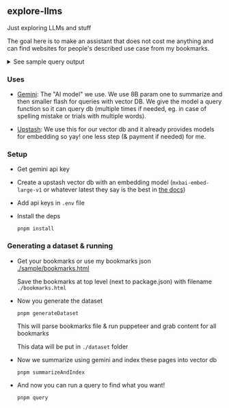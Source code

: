 ## explore-llms

Just exploring LLMs and stuff

The goal here is to make an assistant that does not cost me anything and can find websites for people's described use case from my bookmarks.

<details>
<summary>See sample query output</summary>

```
➜ pnpm query

> explore-llms@0.0.1 query /home/geek/personal-projects/explore-llms
> tsx src/query.ts

✔ What resource are you looking for? … ui/ux practice websites
Getting it for ya...
function calls [
  {
    name: 'query_vector_db',
    args: { query: 'ui/ux practice websites' }
  }
]
text response: Here are some of the best UI/UX practice websites I found:

*   **uiw.tf**: <https://uiw.tf/>. A collection of user interface components and patterns. Good for getting inspiration or references.

*   **UX Design Challenges**: <https://uxtools.co/challenges/>. Offers a variety of UX design challenges to help you practice your skills. This is great for hands-on learning and problem-solving.

*   **UI Design Daily**: <https://www.uidesigndaily.com/>. Provides free UI resources and daily design inspiration. This is a great way to stay updated with current trends.

*   **UI Playbook**: <https://uiplaybook.dev/>. A resource with common UI patterns and best practices. This can be helpful for understanding the fundamentals of UI design.

*   **Refactoring UI**: <https://www.refactoringui.com/>. Offers design tips and tricks, particularly focusing on improving existing UIs. Good for learning how to refine and enhance designs.

*   **UX Tools**: <https://uxtools.co/>. A website with a wide range of UX tools, resources and insights.

*   **GUI Challenges - YouTube**: <https://www.youtube.com/playlist?list=PLNYkxOF6rcIAaV1wwI9540OC_3XoIzMjQ>. This YouTube playlist presents GUI challenges to help improve your design skills. Great for visual learners and those who prefer video tutorials.

*   **Collect UI**: <https://collectui.com/>. A large collection of UI design examples and resources. Useful for inspiration and finding design patterns.

result generated in 7s
Done...
```

</details>

### Uses

- [Gemini](https://aistudio.google.com/): The "AI model" we use. We use 8B param one to summarize and then smaller flash for queries with vector DB. We give the model a query function so it can query db (multiple times if needed, eg. in case of spelling mistake or trials with multiple words).

- [Upstash](https://upstash.com/): We use this for our vector db and it already provides models for embedding so yay! one less step (& payment if needed) for me.

### Setup

- Get gemini api key

- Create a upstash vector db with an embedding model (`mxbai-embed-large-v1` or whatever latest they say is the best in [the docs](https://upstash.com/docs/vector/features/embeddingmodels#models))

- Add api keys in `.env` file

- Install the deps

  ```
  pnpm install
  ```

### Generating a dataset & running

- Get your bookmarks or use my bookmarks json [./sample/bookmarks.html](sample/bookmarks.html)

  Save the bookmarks at top level (next to package.json) with filename `./bookmarks.html`

- Now you generate the dataset

  ```
  pnpm generateDataset
  ```

  This will parse bookmarks file & run puppeteer and grab content for all bookmarks

  This data will be put in `./dataset` folder

- Now we summarize using gemini and index these pages into vector db

  ```
  pnpm summarizeAndIndex
  ```

- And now you can run a query to find what you want!

  ```
  pnpm query
  ```
